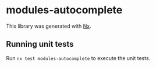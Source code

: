 # modules-autocomplete

This library was generated with [Nx](https://nx.dev).

## Running unit tests

Run `nx test modules-autocomplete` to execute the unit tests.
